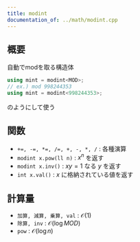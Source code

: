 ```yaml
---
title: modint
documentation_of: ../math/modint.cpp
---
```


## 概要

自動でmodを取る構造体

~~~cpp
using mint = modint<MOD>;
// ex.) mod 998244353
using mint = modint<998244353>;
~~~
のようにして使う

## 関数
* `+=, -=, *=, /=, +, -, *, /` : 各種演算
* `modint x.pow(ll n)` : $x^n$ を返す
* `modint x.inv()` : $xy = 1$ なる $y$ を返す
* `int x.val()` : $x$ に格納されている値を返す

## 計算量
* `加算, 減算, 乗算, val` : $\mathcal{O}(1)$
* `除算, inv` : $\mathcal{O}(\log MOD)$
* `pow` : $\mathcal{O}(\log n)$